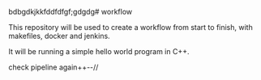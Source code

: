 bdbgdkjkkfddfdfgf;gdgdg# workflow

This repository will be used to create a workflow from start to finish, with makefiles, docker and jenkins.

It will be running a simple hello world program in C++.

check pipeline again++--//